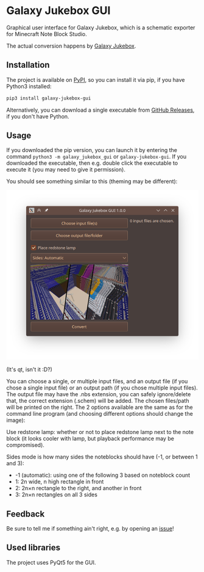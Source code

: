 # Galaxy Jukebox GUI

Graphical user interface for Galaxy Jukebox, which is a schematic exporter for Minecraft Note Block Studio.

The actual conversion happens by [Galaxy Jukebox](https://pypi.org/project/galaxy-jukebox/).

## Installation

The project is available on [PyPI](https://pypi.org/project/galaxy-jukebox-gui/), so you can install it via pip, if you have Python3 installed:

```sh
pip3 install galaxy-jukebox-gui
```

Alternatively, you can download a single executable from [GitHub Releases](https://github.com/4321ba/Galaxy_Jukebox/releases), if you don't have Python.

## Usage

If you downloaded the pip version, you can launch it by entering the command `python3 -m galaxy_jukebox_gui` or `galaxy-jukebox-gui`. If you downloaded the executable, then e.g. double click the executable to execute it (you may need to give it permission).

You should see something similar to this (theming may be different):

<!---Github absolute link, so it works on PyPI at least--->
![See the PyPI page for the screenshot!](https://raw.githubusercontent.com/4321ba/Galaxy_Jukebox/main/gui/gui_screenshot.png)

(It's qt, isn't it :D?)

You can choose a single, or multiple input files, and an output file (if you chose a single input file) or an output path (if you chose multiple input files). The output file may have the .nbs extension, you can safely ignore/delete that, the correct extension (.schem) will be added. The chosen files/path will be printed on the right. The 2 options available are the same as for the command line program (and choosing different options should change the image):

Use redstone lamp: whether or not to place redstone lamp next to the note block (it looks cooler with lamp, but playback performance may be compromised).

Sides mode is how many sides the noteblocks should have (-1, or between 1 and 3):

- -1 (automatic): using one of the following 3 based on noteblock count
- 1: 2n wide, n high rectangle in front
- 2: 2n×n rectangle to the right, and another in front
- 3: 2n×n rectangles on all 3 sides

## Feedback

Be sure to tell me if something ain't right, e.g. by opening an [issue](https://github.com/4321ba/Galaxy_Jukebox/issues)!

## Used libraries

The project uses PyQt5 for the GUI.